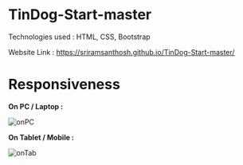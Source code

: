 # TinDog-Start-master

Technologies used : HTML, CSS, Bootstrap

Website Link : https://sriramsanthosh.github.io/TinDog-Start-master/

# Responsiveness

**On PC / Laptop :**


![onPC](https://user-images.githubusercontent.com/95128072/176877812-82c2c95c-80fd-4de2-b26a-72f17cc79af7.png)

**On Tablet / Mobile :**


![onTab](https://user-images.githubusercontent.com/95128072/176877806-cb7ccdbe-48a7-4f2e-9448-e9a91e052f59.png)
